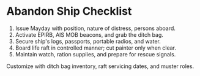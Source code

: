 
# Abandon Ship Checklist

1. Issue Mayday with position, nature of distress, persons aboard.
2. Activate EPIRB, AIS MOB beacons, and grab the ditch bag.
3. Secure ship's logs, passports, portable radios, and water.
4. Board life raft in controlled manner; cut painter only when clear.
5. Maintain watch, ration supplies, and prepare for rescue signals.

Customize with ditch bag inventory, raft servicing dates, and muster roles.
